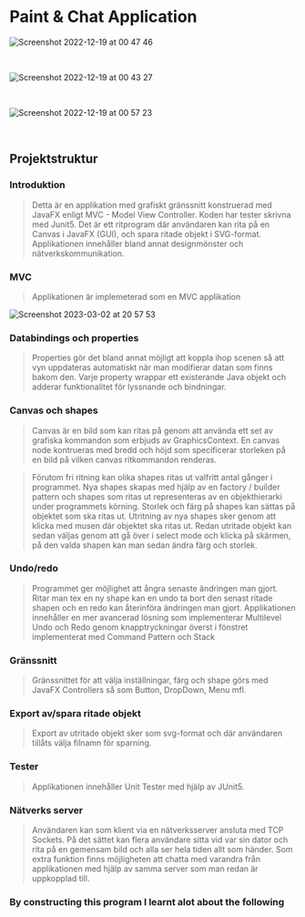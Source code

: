 # Paint & Chat Application
 
<!--
![Screenshot 2022-12-19 at 01 04 09](https://user-images.githubusercontent.com/103879144/208326576-51222721-80ad-47b7-8fc4-65950c7ff0c0.png)

</br>-->

![Screenshot 2022-12-19 at 00 47 46](https://user-images.githubusercontent.com/103879144/208325928-97f88ad4-1d05-4a67-80f3-6b1469656726.png)

</br>

![Screenshot 2022-12-19 at 00 43 27](https://user-images.githubusercontent.com/103879144/208325979-44b7fb36-ee0f-4837-b8b2-5ba4317e1d7d.png)

</br>

![Screenshot 2022-12-19 at 00 57 23](https://user-images.githubusercontent.com/103879144/208326313-cf5a0b02-894e-44e5-b286-307e418b946c.png)

</br> 

## Projektstruktur

### Introduktion

> Detta är en applikation med grafiskt gränssnitt konstruerad med JavaFX enligt MVC - Model View Controller. Koden har tester skrivna med Junit5. Det är ett ritprogram där användaren kan rita på en Canvas i JavaFX (GUI), och spara ritade objekt i SVG-format. Applikationen innehåller bland annat designmönster och nätverkskommunikation.

### MVC

> Applikationen är implemeterad som en MVC applikation

![Screenshot 2023-03-02 at 20 57 53](https://user-images.githubusercontent.com/103879144/222538677-38c1cd5b-f2fd-4951-b98b-9f1b6dd1d145.png)

### Databindings och properties 

> Properties gör det bland annat möjligt att koppla ihop scenen så att vyn uppdateras automatiskt när man modifierar datan som finns bakom den. Varje property wrappar ett existerande Java objekt och adderar funktionalitet för lyssnande och bindningar.

### Canvas och shapes

> Canvas är en bild som kan ritas på genom att använda ett set av grafiska kommandon som erbjuds av GraphicsContext. En canvas node kontrueras med bredd och höjd som specificerar storleken på en bild på vilken canvas ritkommandon renderas.

> Förutom fri ritning kan olika shapes ritas ut valfritt antal gånger i programmet. Nya shapes skapas med hjälp av en factory / builder pattern och shapes som ritas ut representeras av en objekthierarki under programmets körning. Storlek och färg på shapes kan sättas på objektet som ska ritas ut. Utritning av nya shapes sker genom att klicka med musen där objektet ska ritas ut. Redan utritade objekt kan sedan väljas genom att gå över i select mode och klicka på skärmen, på den valda shapen kan man sedan ändra färg och storlek.

### Undo/redo

> Programmet ger möjlighet att ångra senaste ändringen man gjort. Ritar man tex en ny shape kan en
undo ta bort den senast ritade shapen och en redo kan återinföra ändringen man gjort. Applikationen innehåller en mer avancerad
lösning som implementerar Multilevel Undo och Redo genom knapptryckningar överst i fönstret implementerat med Command Pattern och Stack

### Gränssnitt

> Gränssnittet för att välja inställningar, färg och shape görs med JavaFX Controllers så som Button, DropDown, Menu mfl.

### Export av/spara ritade objekt 

> Export av utritade objekt sker som svg-format och där användaren tillåts välja filnamn för sparning.

### Tester

> Applikationen innehåller Unit Tester med hjälp av JUnit5. 

### Nätverks server

> Användaren kan som klient via en nätverksserver ansluta med TCP
Sockets. På det sättet kan flera användare sitta vid var sin dator
och rita på en gemensam bild och alla ser hela tiden allt som händer. Som extra funktion finns möjligheten att chatta med varandra från applikationen med hjälp av samma server som man redan är uppkopplad till. 

### By constructing this program I learnt alot about the following


